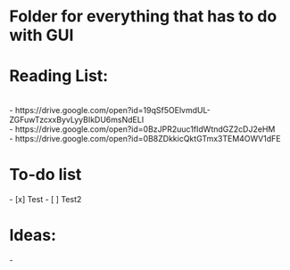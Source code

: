 <h1>Folder for everything that has to do with GUI</h1>

<h1>Reading List:</h1> <br />
	- https://drive.google.com/open?id=19qSf5OElvmdUL-ZGFuwTzcxxByvLyyBIkDU6msNdELI <br />
	- https://drive.google.com/open?id=0BzJPR2uuc1fIdWtndGZ2cDJ2eHM <br />
	- https://drive.google.com/open?id=0B8ZDkkicQktGTmx3TEM4OWV1dFE  <br />

<h1>To-do list</h1>
- [x] Test
- [ ] Test2

<h1>Ideas:</h1>
- 
